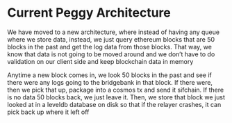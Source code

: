 # Current Peggy Architecture

We have moved to a new architecture, where instead of having any queue where we store data, instead, we just query ethereum blocks that are 50 blocks in the past and get the log data from those blocks. That way, we know that data is not going to be moved around and we don’t have to do validation on our client side and keep blockchain data in memory

Anytime a new block comes in, we look 50 blocks in the past and see if there were any logs going to the bridgebank in that block. If there were, then we pick that up, package into a cosmos tx and send it sifchain. If there is no data 50 blocks back, we just leave it. Then, we store that block we just looked at in a leveldb database on disk so that if the relayer crashes, it can pick back up where it left off
